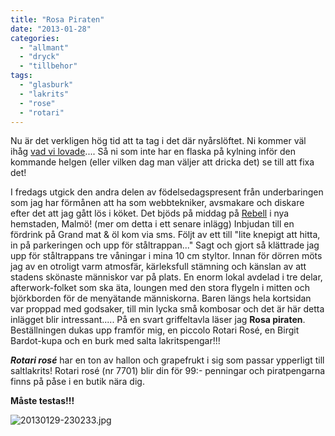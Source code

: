 ```yaml
---
title: "Rosa Piraten"
date: "2013-01-28"
categories: 
  - "allmant"
  - "dryck"
  - "tillbehor"
tags: 
  - "glasburk"
  - "lakrits"
  - "rose"
  - "rotari"
---
```


Nu är det verkligen hög tid att ta tag i det där nyårslöftet. Ni kommer väl ihåg [vad vi lovade](http://import.local/2012/12/29/bubblande-nyarslofte/).... Så ni som inte har en flaska på kylning inför den kommande helgen (eller vilken dag man väljer att dricka det) se till att fixa det!

I fredags utgick den andra delen av födelsedagspresent från underbaringen som jag har förmånen att ha som webbtekniker, avsmakare och diskare efter det att jag gått lös i köket. Det bjöds på middag på [Rebell](http://restaurangrebell.se/) i nya hemstaden, Malmö! (mer om detta i ett senare inlägg) Inbjudan till en fördrink på Grand mat & öl kom via sms. Följt av ett till "lite knepigt att hitta, in på parkeringen och upp för ståltrappan..." Sagt och gjort så klättrade jag upp för ståltrappans tre våningar i mina 10 cm styltor. Innan för dörren möts jag av en otroligt varm atmosfär, kärleksfull stämning och känslan av att stadens skönaste människor var på plats. En enorm lokal avdelad i tre delar, afterwork-folket som ska äta, loungen med den stora flygeln i mitten och björkborden för de menyätande människorna. Baren längs hela kortsidan var proppad med godsaker, till min lycka små kombosar och det är här detta inlägget blir intressant..... På en svart griffeltavla läser jag **Rosa piraten**. Beställningen dukas upp framför mig, en piccolo Rotari Rosé, en Birgit Bardot-kupa och en burk med salta lakritspengar!!!

**_Rotari rosé_** har en ton av hallon och grapefrukt i sig som passar ypperligt till saltlakrits! Rotari rosé (nr 7701) blir din för 99:- penningar och piratpengarna finns på påse i en butik nära dig.

**Måste testas!!!**

![20130129-230233.jpg](/static/img/20130129-230233.jpg)
